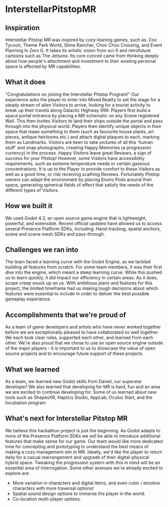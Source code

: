 # InterstellarPitstopMR

## Inspiration
Interstellar Pitstop MR was inspired by cozy-leaning games, such as: Zoo Tycoon, Theme Park World, Slime Rancher, Choo Choo Crossing, and Event Planning In Zero G. It takes its artistic vision from sci-fi and retrofuture cartoons such as The Jetsons. Its core conceit came from thinking deeply about how people's attachment and investment to their existing personal space is affected by MR capabilities.

## What it does
"Congratulations on joining the Interstellar Pitstop Program!" Our experience asks the player to enter into Mixed Reality to set the stage for a steady stream of alien Visitors to arrive, looking for a tourist activity to break up their travels along Galactic Highway 999. Players first build a space portal entrance by placing a MR schematic on any Scene registered Wall. This then invites Visitors to land their ships outside the portal and pass through into the physical world. Players then identify unique objects in their space that mean something to them (such as favourite house plants, art pieces, antique heirlooms etc.) and attach digital plaques to each, marking them as Landmarks. Visitors are keen to take pictures of all this 'human stuff' and snap photographs, creating Happy Memories (a progression currency) in the process. Happy Visitors leave great Reviews, a sign of success for your Pitstop! However, some Visitors have accessibility requirements, such as extreme temperature needs or certain gaseous concentrations. It is up to the Player to provide comfort to these Visitors as well as a good time, or risk receiving scathing Reviews. Fortunately Pitstop owners can adapt the environment by placing Enviro Pods around their space, generating spherical fields of effect that satisfy the needs of the different types of Visitors. 

## How we built it
We used Godot 4.3, an open source game engine that is lightweight, powerful, and extensible. Recent official updates have allowed us to access several Presence Platform SDKs, including: Hand-tracking, spatial anchors, scene and scene mesh SDKs and pass-through. 

## Challenges we ran into
The team faced a learning curve with the Godot Engine, as we tackled building all features from scratch. For some team members, it was their first dive into the engine, which meant a steep learning curve. While this pushed us to learn quickly, it did impact our efficiency in certain areas.
As it does, scope creep snuck up on us. With ambitious plans and features for this project, the limited timeframe had us making tough decisions about which features were essential to include in order to deliver the best possible gameplay experience.


## Accomplishments that we're proud of
As a team of game developers and artists who have never worked together before we are exceptionally pleased to have collaborated so well together. We each took clear roles, supported each other, and learned from each other. We're also proud that we chose to use an open source engine outside of the major players - it is important to us to showcase the value of open source projects and to encourage future support of these projects. 

## What we learned
As a team, we learned new Godot skills from Daniel, our superstar developer! We also learned that developing for MR is hard, fun and an area we are excited to continue developing for. Some of us learned about new tools such as ShapesXR, Haptics Studio, AppLab, Oculus Start, and the Incubation program

## What's next for Interstellar Pitstop MR
We believe this hackathon project is just the beginning. As Godot adapts to more of the Presence Platform SDKs we will be able to introduce additional features that make sense for our game. Our team would like more dedicated time for concepting and prototyping to understand the best means of making a cozy management sim in MR. Ideally, we'd like the player to return daily for a casual rearrangement and upgrade of their digital-physical hybrid space. Tweaking the progression system with this in mind will be an essential area of interrogation.
Some other avenues we're already excited to explore are:
- More variation in characters and digital items, and even cuter / emotive characters with more traversal options!
- Spatial sound design options to immerse the player in the world.
- Co-location multi-player options.
